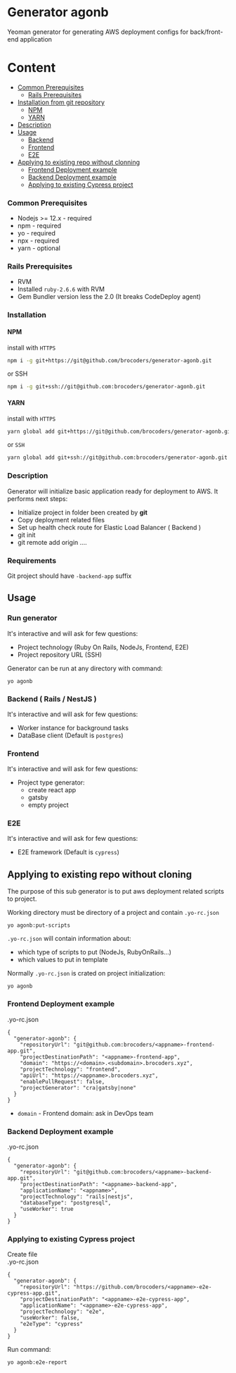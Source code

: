 # Generator agonb

Yeoman generator for generating AWS deployment configs for back/front-end application

# Content
 - [Common Prerequisites](#common-prerequisites)
    - [Rails Prerequisites](#rails-prerequisites)
 - [Installation from git repository](#installation)
    - [NPM](#install-yo-npm)
    - [YARN](#install-yo-yarn)
 - [Description](#description)
 - [Usage](#run-generator)
    - [Backend](#usage-backend)
    - [Frontend](#usage-frontend)
    - [E2E](#usage-e2e)
 - [Applying to existing repo without clonning](#apply-generator-exists)
   - [Frontend Deployment example](#frontend-deployment-exists)
   - [Backend Deployment example](#backend-deployment-exists)
   - [Applying to existing Cypress project](#e2e-cypress-exists)


### <a id="common-prerequisites"></a> Common Prerequisites
* Nodejs >= 12.x - required
* npm - required
* yo - required
* npx - required
* yarn - optional

### <a id="rails-prerequisites"></a> Rails Prerequisites
* RVM
* Installed `ruby-2.6.6` with RVM
* Gem Bundler version less the 2.0 (It breaks CodeDeploy agent)


### <a id="installation"></a> Installation
#### <a id="install-yo-npm"></a> NPM
install with `HTTPS`
```bash
npm i -g git+https://git@github.com/brocoders/generator-agonb.git
```
or SSH
```bash
npm i -g git+ssh://git@github.com:brocoders/generator-agonb.git
```
#### <a id="install-yo-yarn"></a> YARN
install with `HTTPS`
```bash
yarn global add git+https://git@github.com/brocoders/generator-agonb.git
```
or `SSH`
```bash
yarn global add git+ssh://git@github.com:brocoders/generator-agonb.git
```

### <a id="description"></a> Description
Generator will initialize basic application ready for deployment to AWS. 
It performs next steps:
* Initialize project in folder been created by **git**
* Copy deployment related files
* Set up health check route for Elastic Load Balancer ( Backend )
* git init
* git remote add origin ....

### <a id="requirements"></a> Requirements
Git project should have `-backend-app` suffix

## Usage
### <a id="run-generator"></a> Run generator

It's interactive and will ask for few questions:
* Project technology (Ruby On Rails, NodeJs, Frontend, E2E)
* Project repository URL (SSH)

Generator can be run at any directory with command:
```
yo agonb
```



### <a id="usage-backend"></a> Backend ( Rails / NestJS )

It's interactive and will ask for few questions:
* Worker instance for background tasks
* DataBase client (Default is `postgres`)


### <a id="usage-frontend"></a> Frontend

It's interactive and will ask for few questions:
* Project type generator:
    - create react app
    - gatsby
    - empty project


### <a id="usage-e2e"></a> E2E

It's interactive and will ask for few questions:
* E2E framework (Default is `cypress`)


## <a id="apply-generator-exists"></a> Applying to existing repo without cloning
The purpose of this sub generator is to put aws deployment related scripts to project.

Working directory must be directory of a project and contain `.yo-rc.json`
```
yo agonb:put-scripts
```
`.yo-rc.json` will contain information about:
- which type of scripts to put (NodeJs, RubyOnRails...)
- which values to put in template

Normally `.yo-rc.json` is crated on project initialization:
```
yo agonb
```

### <a id="frontend-deployment-exists"></a> Frontend Deployment example
.yo-rc.json
```
{
  "generator-agonb": {
    "repositoryUrl": "git@github.com:brocoders/<appname>-frontend-app.git",
    "projectDestinationPath": "<appname>-frontend-app",
    "domain": "https://<domain>.<subdomain>.brocoders.xyz",
    "projectTechnology": "frontend",
    "apiUrl": "https://<appname>.brocoders.xyz",
    "enablePullRequest": false,
    "projectGenerator": "cra|gatsby|none"
  }
}
```

 - `domain` - Frontend domain: ask in DevOps team


### <a id="backend-deployment-exists"></a> Backend Deployment example
.yo-rc.json
```
{
  "generator-agonb": {
    "repositoryUrl": "git@github.com:brocoders/<appname>-backend-app.git",
    "projectDestinationPath": "<appname>-backend-app",
    "applicationName": "<appname>",
    "projectTechnology": "rails|nestjs",
    "databaseType": "postgresql",
    "useWorker": true
  }
}
```

### <a id="e2e-cypress-exists"></a> Applying to existing Cypress project
Create file  
.yo-rc.json
```
{
  "generator-agonb": {
    "repositoryUrl": "https://github.com/brocoders/<appname>-e2e-cypress-app.git",
    "projectDestinationPath": "<appname>-e2e-cypress-app",
    "applicationName": "<appname>-e2e-cypress-app",
    "projectTechnology": "e2e",
    "useWorker": false,
    "e2eType": "cypress"
  }
}
```

Run command:  
```bash
yo agonb:e2e-report
```
